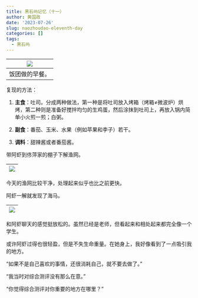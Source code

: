 ```yaml
---
title: 黑石屿记忆（十一）
author: 黄国政
date: '2023-07-26'
slug: naozhoudao-eleventh-day
categories: []
tags:
  - 黑石屿
---
```


<!--more-->

|![](/images/posts/2023/07/07-26-breakfast.jpg)|
|:-:|
|饭团做的早餐。|

复现的方法：

1. **主食**：吐司。分成两种做法，第一种是将吐司放入烤箱（烤箱≠微波炉）烘烤，第二种则是准备好搅拌均匀的生鸡蛋，然后涂抹到吐司上，再放入锅内简单小火煎一煎；白粥。

2. **副食**：番茄、玉米、水果（例如苹果和李子）若干。

3. **调料**：甜辣酱或者番茄酱。

带阿虾到佟萍家的棚子下解渔网。

|![](/images/posts/2023/07/07-26-a-xia.jpg)|
|:-:|

今天的渔网比较干净，处理起来似乎也比之前更快。

阿虾一解就发现了海马。

|![](/images/posts/2023/07/07-26-hai-ma.jpg)|
|:-:|

和阿虾聊天的感觉挺放松的。虽然已经是老师，但看起来和相处起来都完全像一个学生。

或许阿虾过得也很轻盈，但是不失生命重量。在她身上，我好像看到了一点吸引我的地方。

“如果不是自己喜欢的事情，还很消耗自己，就不要去做了。”

“我当时对综合测评没有那么在意。”

“你觉得综合测评对你重要的地方在哪里？”

